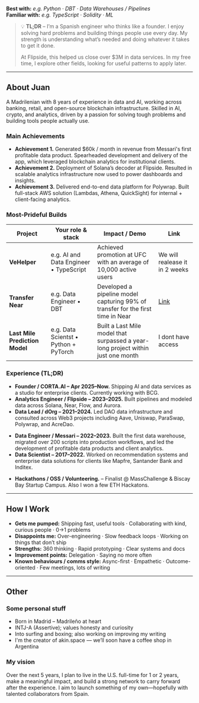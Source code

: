 **Best with:** *e.g. Python · DBT · Data Warehouses / Pipelines*  
**Familiar with:** *e.g. TypeScript · Solidity · ML*

> 💡 **TL;DR** – I’m a Spanish engineer who thinks like a founder. I enjoy solving hard problems and building things people use every day. My strength is understanding what’s needed and doing whatever it takes to get it done.
> 
> At Flipside, this helped us close over $3M in data services. In my free time, I explore other fields, looking for useful patterns to apply later.
---

## About Juan

A Madrilenian with 8 years of experience in data and AI, working across banking, retail, and open-source blockchain infrastructure. Skilled in AI, crypto, and analytics, driven by a passion for solving tough problems and building tools people actually use.

### Main Achievements

- **Achievement 1.** Generated $60k / month in revenue from Messari's first profitable data product. Spearheaded development and delivery of the app, which leveraged blockchain analytics for institutional clients.
- **Achievement 2.** Deployment of Solana’s decoder at Flipside. Resulted in scalable analytics infrastructure now used to power dashboards and insights.
- **Achievement 3.** Delivered end-to-end data platform for Polywrap. Built full-stack AWS solution (Lambdas, Athena, QuickSight) for internal + client-facing analytics.

### Most-Prideful Builds

| Project | Your role & stack | Impact / Demo | Link |
|---------|-------------------|---------------|------ |
| **VeHelper** | e.g. AI and Data Engineer • TypeScript |  Achieved promotion at UFC with an average of 10,000 active users| We will realease it in 2 weeks
| **Transfer Near** | e.g. Data Engineer • DBT | Developed a pipeline model capturing 99% of transfer for the first time in Near  | [Link](https://github.com/FlipsideCrypto/near-models/tree/main/models/silver/transfers)
| **Last Mile Prediction Model** | e.g. Data Scientst • Python + PyTorch  | Built a Last Mile model that surpassed a year-long project within just one month| I dont have access


### Experience (TL;DR)

- **Founder / CORTA.AI – Apr 2025–Now.** Shipping AI and data services as a studio for enterprise clients. Currently working with BCG.
- **Analytics Engineer / Flipside – 2023–2025.** Built pipelines and modeled data across Solana, Near, Flow, and Aurora.
- **Data Lead / dOrg – 2021–2024.** Led DAO data infrastructure and consulted across Web3 projects including Aave, Uniswap, ParaSwap, Polywrap, and AcreDao.
* **Data Engineer / Messari – 2022–2023.**  Built the first data warehouse, migrated over 200 scripts into production workflows, and led the development of profitable data products and client analytics.
* **Data Scientist – 2017–2022.** Worked on recommendation systems and enterprise data solutions for clients like Mapfre, Santander Bank and Inditex.
- **Hackathons / OSS / Volunteering.** – Finalist @ MassChallenge & Biscay Bay Startup Campus. Also I won a few ETH Hackatons.
---

## How I Work

- **Gets me pumped:** Shipping fast, useful tools · Collaborating with kind, curious people · 0→1 problems
- **Disappoints me:**  Over-engineering · Slow feedback loops · Working on things that don’t ship
- **Strengths:** 360 thinking · Rapid prototyping · Clear systems and docs
- **Improvement points:** Delegation · Saying no more often
- **Known behaviours / comms style:** Async-first · Empathetic · Outcome-oriented · Few meetings, lots of writing

---

## Other

### Some personal stuff
- Born in Madrid – Madrileño at heart
- INTJ-A (Assertive); values honesty and curiosity
- Into surfing and boxing; also working on improving my writing
- I'm the creator of akin.space — we’ll soon have a coffee shop in Argentina

### My vision

Over the next 5 years, I plan to live in the U.S. full-time for 1 or 2 years, make a meaningful impact, and build a strong network to carry forward after the experience. I aim to launch something of my own—hopefully with talented collaborators from Spain.
